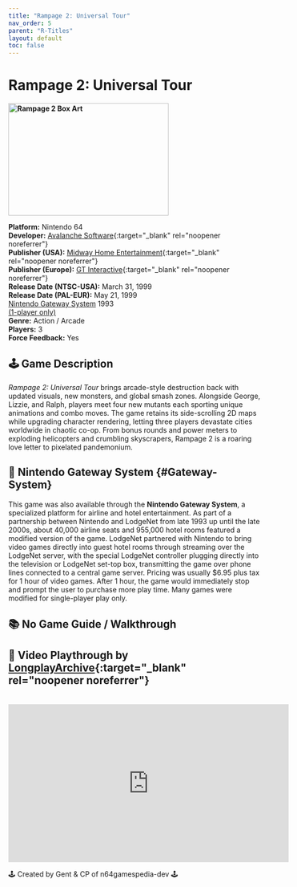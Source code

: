 ```yaml
---
title: "Rampage 2: Universal Tour"
nav_order: 5
parent: "R-Titles"
layout: default
toc: false
---
```


# Rampage 2: Universal Tour

<b>
<img src="https://images.launchbox-app.com/91a3fe26-d88e-43cb-a006-bb32271c3a3c.jpg" alt="Rampage 2 Box Art" width="320" height="224" />
</b>

**Platform:** Nintendo 64  
**Developer:** [Avalanche Software](https://en.wikipedia.org/wiki/Avalanche_Software){:target="_blank" rel="noopener noreferrer"}  
**Publisher (USA):** [Midway Home Entertainment](https://en.wikipedia.org/wiki/Midway_Games#Publishing_and_distribution){:target="_blank" rel="noopener noreferrer"}  
**Publisher (Europe):** [GT Interactive](https://en.wikipedia.org/wiki/Atari,_Inc._(Atari_SA_subsidiary)){:target="_blank" rel="noopener noreferrer"}  
**Release Date (NTSC-USA):** March 31, 1999  
**Release Date (PAL-EUR):** May 21, 1999  
[Nintendo Gateway System](#Gateway-System) 1993  
[(1-player only)](#Gateway-System)  
**Genre:** Action / Arcade  
**Players:** 3  
**Force Feedback:** Yes  

## 🕹️ Game Description
*Rampage 2: Universal Tour* brings arcade-style destruction back with updated visuals, new monsters, and global smash zones. Alongside George, Lizzie, and Ralph, players meet four new mutants each sporting unique animations and combo moves. The game retains its side-scrolling 2D maps while upgrading character rendering, letting three players devastate cities worldwide in chaotic co-op. From bonus rounds and power meters to exploding helicopters and crumbling skyscrapers, Rampage 2 is a roaring love letter to pixelated pandemonium.

## 🛫 Nintendo Gateway System {#Gateway-System}
This game was also available through the **Nintendo Gateway System**, a specialized platform for airline and hotel entertainment. As part of a partnership between Nintendo and LodgeNet from late 1993 up until the late 2000s, about 40,000 airline seats and 955,000 hotel rooms featured a modified version of the game. LodgeNet partnered with Nintendo to bring video games directly into guest hotel rooms through streaming over the LodgeNet server, with the special LodgeNet controller plugging directly into the television or LodgeNet set-top box, transmitting the game over phone lines connected to a central game server. Pricing was usually $6.95 plus tax for 1 hour of video games. After 1 hour, the game would immediately stop and prompt the user to purchase more play time. Many games were modified for single-player play only.

## 📚 No Game Guide / Walkthrough

## 🎥 Video Playthrough by [LongplayArchive](https://www.youtube.com/channel/UCM8XzXipyTsylZ_WsGKmdKQ){:target="_blank" rel="noopener noreferrer"}
<br />  
<iframe width="560" height="315" src="https://www.youtube.com/embed/c2kl_74kZbo" title="Rampage 2: Universal Tour Gameplay" frameborder="0" allowfullscreen></iframe>

🕹️ Created by Gent & CP of n64gamespedia-dev 🕹️  
<!-- Vault Format: n64gamespedia-dev -->  
<!-- Protocol Source: _vault-specs/format-protocol.md -->
